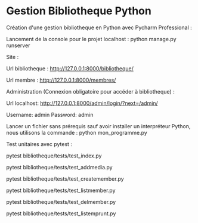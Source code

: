 # Gestion Bibliotheque Python
Création d'une gestion bibliotheque en Python avec Pycharm Professional :

Lancement de la console pour le projet localhost : python manage.py runserver

Site :

Url bibliotheque : 
http://127.0.0.1:8000/bibliotheque/ 

Url membre : 
http://127.0.0.1:8000/membres/ 


Administration (Connexion obligatoire pour accéder à bibliotheque) :

Url localhost: http://127.0.0.1:8000/admin/login/?next=/admin/

Username: admin
Password: admin


Lancer un fichier sans prérequis sauf avoir installer un interpréteur Python, nous utilisons la commande : python mon_programme.py


Test unitaires avec pytest : 

pytest bibliotheque/tests/test_index.py 

pytest bibliotheque/tests/test_addmedia.py 

pytest bibliotheque/tests/test_createmember.py 

pytest bibliotheque/tests/test_listmember.py 

pytest bibliotheque/tests/test_delmember.py 

pytest bibliotheque/tests/test_listemprunt.py
